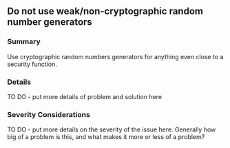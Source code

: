 ## Do not use weak/non-cryptographic random number generators

### Summary
Use cryptographic random numbers generators for anything even close to a security function.

### Details
TO DO - put more details of problem and solution here

### Severity Considerations
TO DO - put more details on the severity of the issue here.  Generally how big of a problem is this, and what makes it more or less of a problem?

